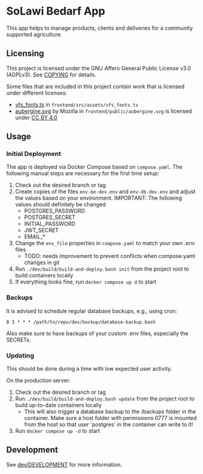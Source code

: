 # SoLawi Bedarf App

This app helps to manage products, clients and deliveries for a community supported agriculture.

## Licensing

This project is licensed under the GNU Affero General Public License v3.0 (AGPLv3).
See [COPYING](./COPYING) for details.

Some files that are included in this project contain work that is licensed under different licenses:

- [vfs_fonts.ts](http://pdfmake.org/#/) in `frontend/src/assets/vfs_fonts.ts`
- [aubergine.svg](https://github.com/mozilla/fxemoji/blob/gh-pages/svgs/objects/u1F346-aubergine.svg) by Mozilla in `frontend/public/aubergine.svg` is licensed under [CC BY 4.0](https://creativecommons.org/licenses/by/4.0/)

## Usage

### Initial Deployment

The app is deployed via Docker Compose based on `compose.yaml`. The following manual steps are necessary
for the first time setup:

1. Check out the desired branch or tag
2. Create copies of the files `env-be-dev.env` and `env-db-dev.env` and adjust the values based on your environment.
   IMPORTANT: The following values should definitely be changed
   - POSTGRES_PASSWORD
   - POSTGRES_SECRET
   - INITIAL_PASSWORD
   - JWT_SECRET
   - EMAIL\_\*
3. Change the `env_file` properties in `compose.yaml` to match your own .env files
   - TODO: needs improvement to prevent conflicts when compose.yaml changes in git
4. Run `./dev/build/build-and-deploy.bash init` from the project root to build containers locally
5. If everything looks fine, run `docker compose up d` to start

### Backups

It is advised to schedule regular database backups, e.g., using cron:

`0 3 * * * /path/to/repo/dev/backup/database-backup.bash`

Also make sure to have backups of your custom .env files, especially the SECRETs.

### Updating

This should be done during a time with low expected user activity.

On the production server:

1. Check out the desired branch or tag
2. Run `./dev/build/build-and-deploy.bash update` from the project root to build up-to-date containers locally
   - This will also trigger a database backup to the /backups folder in the container. Make sure a host
     folder with permissions 0777 is mounted from the host so that user 'postgres' in the container
     can write to it!
3. Run `docker compose up -d` to start

## Development

See [dev/DEVELOPMENT](./dev/DEVELOPMENT.md) for more information.
